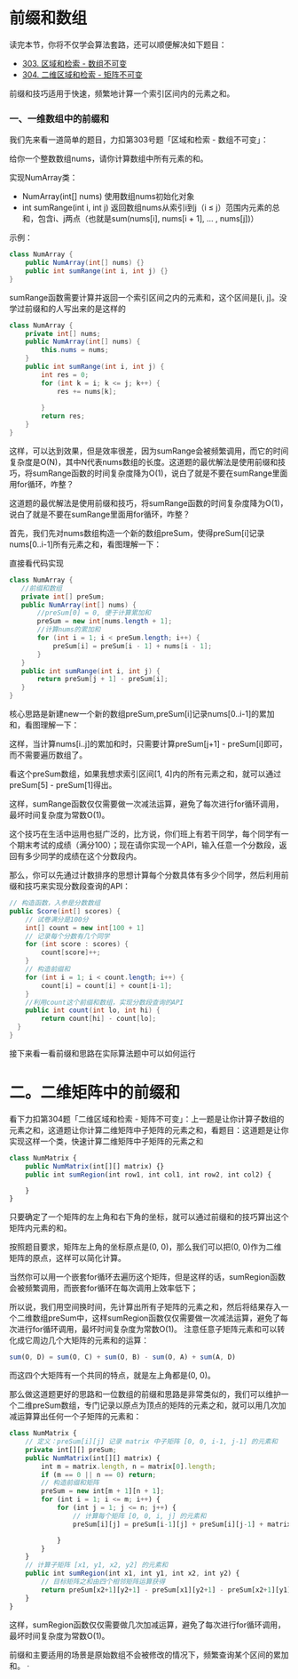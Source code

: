 # 前缀和数组

读完本节，你将不仅学会算法套路，还可以顺便解决如下题目：

- [303. 区域和检索 - 数组不可变](URL_ADDRESScode-cn.com/problems/range-sum-query-immutable/)
- [304. 二维区域和检索 - 矩阵不可变](URL_ADDRESScode-cn.com/problems/range-sum-query-2d-immutable/)

前缀和技巧适用于快速，频繁地计算一个索引区间内的元素之和。

### 一、一维数组中的前缀和

我们先来看一道简单的题目，力扣第303号题「区域和检索 - 数组不可变」：

给你一个整数数组nums，请你计算数组中所有元素的和。

实现NumArray类：
- NumArray(int[] nums) 使用数组nums初始化对象
- int sumRange(int i, int j) 返回数组nums从索引i到j（i ≤ j）范围内元素的总和，包含i、j两点（也就是sum(nums[i], nums[i + 1], ... , nums[j])）

示例：

```java
class NumArray {
    public NumArray(int[] nums) {}
    public int sumRange(int i, int j) {}
}
```
sumRange函数需要计算并返回一个索引区间之内的元素和，这个区间是[i, j]。没学过前缀和的人写出来的是这样的
```java
class NumArray {
    private int[] nums;
    public NumArray(int[] nums) {
        this.nums = nums;
    }
    public int sumRange(int i, int j) {
        int res = 0;
        for (int k = i; k <= j; k++) {
            res += nums[k];
        
        }
        return res; 
    }  
}
```
这样，可以达到效果，但是效率很差，因为sumRange会被频繁调用，而它的时间复杂度是O(N)，其中N代表nums数组的长度。这道题的最优解法是使用前缀和技巧，将sumRange函数的时间复杂度降为O(1)，说白了就是不要在sumRange里面用for循环，咋整？

这道题的最优解法是使用前缀和技巧，将sumRange函数的时间复杂度降为O(1)，说白了就是不要在sumRange里面用for循环，咋整？

首先，我们先对nums数组构造一个新的数组preSum，使得preSum[i]记录nums[0..i-1]所有元素之和，看图理解一下：

直接看代码实现
```java
class NumArray {
   //前缀和数组
   private int[] preSum;
   public NumArray(int[] nums) {
       //preSum[0] = 0, 便于计算累加和
       preSum = new int[nums.length + 1];
       //计算nums的累加和
       for (int i = 1; i < preSum.length; i++) {
           preSum[i] = preSum[i - 1] + nums[i - 1];
       }  
   } 
   public int sumRange(int i, int j) {
       return preSum[j + 1] - preSum[i]; 
   }
}
```
核心思路是新建new一个新的数组preSum,preSum[i]记录nums[0..i-1]的累加和，看图理解一下：

这样，当计算nums[i..j]的累加和时，只需要计算preSum[j+1] - preSum[i]即可，而不需要遍历数组了。

看这个preSum数组，如果我想求索引区间[1, 4]内的所有元素之和，就可以通过preSum[5] - preSum[1]得出。

这样，sumRange函数仅仅需要做一次减法运算，避免了每次进行for循环调用，最坏时间复杂度为常数O(1)。

这个技巧在生活中运用也挺广泛的，比方说，你们班上有若干同学，每个同学有一个期末考试的成绩（满分100）；现在请你实现一个API，输入任意一个分数段，返回有多少同学的成绩在这个分数段内。

那么，你可以先通过计数排序的思想计算每个分数具体有多少个同学，然后利用前缀和技巧来实现分数段查询的API：
```java
// 构造函数，入参是分数数组
public Score(int[] scores) {
    // 试卷满分是100分
    int[] count = new int[100 + 1] 
    // 记录每个分数有几个同学
    for (int score : scores) {
        count[score]++;
    }
    // 构造前缀和
    for (int i = 1; i < count.length; i++) {
        count[i] = count[i] + count[i-1];
    }
    //利用count这个前缀和数组，实现分数段查询的API
    public int count(int lo, int hi) {
        return count[hi] - count[lo];
  } 
}
```

接下来看一看前缀和思路在实际算法题中可以如何运行

# 二。二维矩阵中的前缀和

看下力扣第304题「二维区域和检索 - 矩阵不可变」：上一题是让你计算子数组的元素之和，这道题让你计算二维矩阵中子矩阵的元素之和，看题目：这道题是让你实现这样一个类，快速计算二维矩阵中子矩阵的元素之和

```js
class NumMatrix {
    public NumMatrix(int[][] matrix) {}
    public int sumRegion(int row1, int col1, int row2, int col2) {

    } 
}
```
只要确定了一个矩阵的左上角和右下角的坐标，就可以通过前缀和的技巧算出这个矩阵内元素的和。

按照题目要求，矩阵左上角的坐标原点是(0, 0)，那么我们可以把(0, 0)作为二维矩阵的原点，这样可以简化计算。

当然你可以用一个嵌套for循环去遍历这个矩阵，但是这样的话，sumRegion函数会被频繁调用，而嵌套for循环在每次调用上效率低下；

所以说，我们用空间换时间，先计算出所有子矩阵的元素之和，然后将结果存入一个二维数组preSum中，这样sumRegion函数仅仅需要做一次减法运算，避免了每次进行for循环调用，最坏时间复杂度为常数O(1)。
注意任意子矩阵元素和可以转化成它周边几个大矩阵的元素和的运算：
```js
sum(O, D) = sum(O, C) + sum(O, B) - sum(O, A) + sum(A, D)
```

而这四个大矩阵有一个共同的特点，就是左上角都是(0, 0)。

那么做这道题更好的思路和一位数组的前缀和思路是非常类似的，我们可以维护一个二维preSum数组，专门记录以原点为顶点的矩阵的元素之和，就可以用几次加减运算算出任何一个子矩阵的元素和：
```js
class NumMatrix {
    // 定义：preSum[i][j] 记录 matrix 中子矩阵 [0, 0, i-1, j-1] 的元素和
    private int[][] preSum;
    public NumMatrix(int[][] matrix) {
        int m = matrix.length, n = matrix[0].length;
        if (m == 0 || n == 0) return;
        // 构造前缀和矩阵
        preSum = new int[m + 1][n + 1];
        for (int i = 1; i <= m; i++) {
            for (int j = 1; j <= n; j++) {
                // 计算每个矩阵 [0, 0, i, j] 的元素和
                preSum[i][j] = preSum[i-1][j] + preSum[i][j-1] + matrix[i - 1][j - 1] - preSum[i-1][j-1];

            } 
        } 
    } 
    // 计算子矩阵 [x1, y1, x2, y2] 的元素和
    public int sumRegion(int x1, int y1, int x2, int y2) {
        // 目标矩阵之和由四个相邻矩阵运算获得
        return preSum[x2+1][y2+1] - preSum[x1][y2+1] - preSum[x2+1][y1] + preSum[x1][y1];  
    }
}
```
这样，sumRegion函数仅仅需要做几次加减运算，避免了每次进行for循环调用，最坏时间复杂度为常数O(1)。

前缀和主要适用的场景是原始数组不会被修改的情况下，频繁查询某个区间的累加和。
·